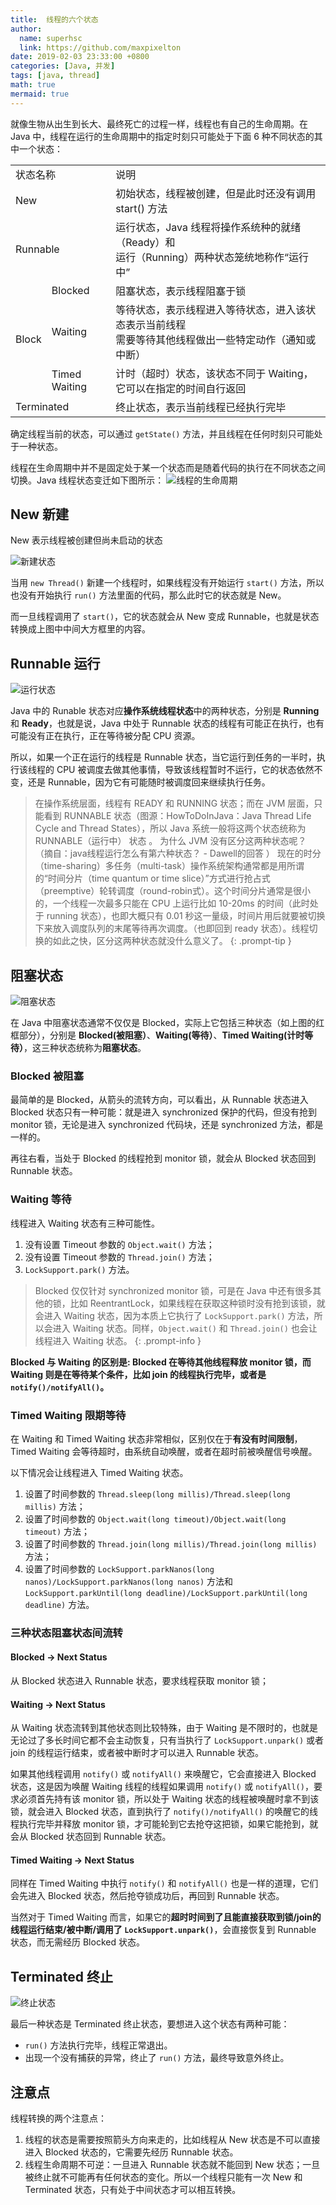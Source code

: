 ```yaml
---
title:  线程的六个状态
author:
  name: superhsc
  link: https://github.com/maxpixelton
date: 2019-02-03 23:33:00 +0800
categories: [Java, 并发]
tags: [java, thread]
math: true
mermaid: true
---
```


就像生物从出生到长大、最终死亡的过程一样，线程也有自己的生命周期。在 Java 中，线程在运行的生命周期中的指定时刻只可能处于下面 6 种不同状态的其中一个状态：

<table>
   <tr>
      <td colspan="2">状态名称</td>
      <td>说明</td>
   </tr>
   <tr>
      <td colspan="2">New</td>
      <td>初始状态，线程被创建，但是此时还没有调用 start() 方法</td>
   </tr>
   <tr>
      <td colspan="2">Runnable</td>
      <td>运行状态，Java 线程将操作系统种的就绪（Ready）和<br/>运行（Running）两种状态笼统地称作“运行中”</td>
   </tr>
   <tr>
      <td rowspan="3">Block</td>
      <td>Blocked</td>
      <td>阻塞状态，表示线程阻塞于锁</td>
   </tr>
   <tr>
      <td>Waiting</td>
      <td>等待状态，表示线程进入等待状态，进入该状态表示当前线程<br/>需要等待其他线程做出一些特定动作（通知或中断）</td>
   </tr>
   <tr>
      <td>Timed Waiting</td>
      <td>计时（超时）状态，该状态不同于 Waiting，它可以在指定的时间自行返回</td>
   </tr>
   <tr>
      <td colspan="2">Terminated</td>
      <td>终止状态，表示当前线程已经执行完毕</td>
   </tr>
</table>

确定线程当前的状态，可以通过 `getState()` 方法，并且线程在任何时刻只可能处于一种状态。

线程在生命周期中并不是固定处于某一个状态而是随着代码的执行在不同状态之间切换。Java 线程状态变迁如下图所示：
![线程的生命周期](https://maxpixelton.github.io/images/assert/java/thread/java-thread-life-cycle.png)

## New 新建

New 表示线程被创建但尚未启动的状态

![新建状态](https://maxpixelton.github.io/images/assert/java/thread/java-thread-life-cycle-new-status.png)

当用 `new Thread()` 新建一个线程时，如果线程没有开始运行 `start()` 方法，所以也没有开始执行 `run()` 方法里面的代码，那么此时它的状态就是 New。

而一旦线程调用了 `start()`，它的状态就会从 New 变成 Runnable，也就是状态转换成上图中中间大方框里的内容。

## Runnable 运行
![运行状态](https://maxpixelton.github.io/images/assert/java/thread/java-thread-life-cycle-runnable-status.png)

Java 中的 Runable 状态对应**操作系统线程状态**中的两种状态，分别是 **Running** 和 **Ready**，也就是说，Java 中处于 Runnable 状态的线程有可能正在执行，也有可能没有正在执行，正在等待被分配 CPU 资源。

所以，如果一个正在运行的线程是 Runnable 状态，当它运行到任务的一半时，执行该线程的 CPU 被调度去做其他事情，导致该线程暂时不运行，它的状态依然不变，还是 Runnable，因为它有可能随时被调度回来继续执行任务。

> 在操作系统层面，线程有 READY 和 RUNNING 状态；而在 JVM 层面，只能看到 RUNNABLE 状态（图源：HowToDoInJava：Java Thread Life Cycle and Thread States），所以 Java 系统一般将这两个状态统称为 RUNNABLE（运行中） 状态 。
为什么 JVM 没有区分这两种状态呢？ （摘自：java线程运行怎么有第六种状态？ - Dawell的回答 ） 现在的时分（time-sharing）多任务（multi-task）操作系统架构通常都是用所谓的“时间分片（time quantum or time slice）”方式进行抢占式（preemptive）轮转调度（round-robin式）。这个时间分片通常是很小的，一个线程一次最多只能在 CPU 上运行比如 10-20ms 的时间（此时处于 running 状态），也即大概只有 0.01 秒这一量级，时间片用后就要被切换下来放入调度队列的末尾等待再次调度。（也即回到 ready 状态）。线程切换的如此之快，区分这两种状态就没什么意义了。
{: .prompt-tip }

## 阻塞状态

![阻塞状态](https://maxpixelton.github.io/images/assert/java/thread/java-thread-life-cycle-block-status.png)

在 Java 中阻塞状态通常不仅仅是 Blocked，实际上它包括三种状态（如上图的红框部分），分别是 **Blocked(被阻塞）**、**Waiting(等待）**、**Timed Waiting(计时等待）**，这三种状态统称为**阻塞状态**。

### Blocked 被阻塞

最简单的是 Blocked，从箭头的流转方向，可以看出，从 Runnable 状态进入 Blocked 状态只有一种可能：就是进入 synchronized 保护的代码，但没有抢到 monitor 锁，无论是进入 synchronized 代码块，还是 synchronized 方法，都是一样的。

再往右看，当处于 Blocked 的线程抢到 monitor 锁，就会从 Blocked 状态回到Runnable 状态。

### Waiting 等待

线程进入 Waiting 状态有三种可能性。

1. 没有设置 Timeout 参数的 `Object.wait()` 方法；
2. 没有设置 Timeout 参数的 `Thread.join()` 方法；
3. `LockSupport.park()` 方法。

> Blocked 仅仅针对 synchronized monitor 锁，可是在 Java 中还有很多其他的锁，比如 ReentrantLock，如果线程在获取这种锁时没有抢到该锁，就会进入 Waiting 状态，因为本质上它执行了 `LockSupport.park()` 方法，所以会进入 Waiting 状态。同样，`Object.wait()` 和 `Thread.join()` 也会让线程进入 Waiting 状态。
{: .prompt-info }

**Blocked 与 Waiting 的区别是: Blocked 在等待其他线程释放 monitor 锁，而 Waiting 则是在等待某个条件，比如 join 的线程执行完毕，或者是 `notify()/notifyAll()`。**

### Timed Waiting 限期等待

在 Waiting 和 Timed Waiting 状态非常相似，区别仅在于**有没有时间限制**，Timed Waiting 会等待超时，由系统自动唤醒，或者在超时前被唤醒信号唤醒。

以下情况会让线程进入 Timed Waiting 状态。
1. 设置了时间参数的 `Thread.sleep(long millis)/Thread.sleep(long millis)` 方法；
2. 设置了时间参数的 `Object.wait(long timeout)/Object.wait(long timeout)` 方法；
3. 设置了时间参数的 `Thread.join(long millis)/Thread.join(long millis)` 方法；
4. 设置了时间参数的 `LockSupport.parkNanos(long nanos)/LockSupport.parkNanos(long nanos)` 方法和 `LockSupport.parkUntil(long deadline)/LockSupport.parkUntil(long deadline)` 方法。


### 三种状态阻塞状态间流转

#### Blocked -> Next Status

从 Blocked 状态进入 Runnable 状态，要求线程获取 monitor 锁；

#### Waiting -> Next Status
从 Waiting 状态流转到其他状态则比较特殊，由于 Waiting 是不限时的，也就是无论过了多长时间它都不会主动恢复，只有当执行了 `LockSupport.unpark()` 或者 join 的线程运行结束，或者被中断时才可以进入 Runnable 状态。

如果其他线程调用 `notify()` 或 `notifyAll()` 来唤醒它，它会直接进入 Blocked 状态，这是因为唤醒 Waiting 线程的线程如果调用 `notify()` 或 `notifyAll()`，要求必须首先持有该 monitor 锁，所以处于 Waiting 状态的线程被唤醒时拿不到该锁，就会进入 Blocked 状态，直到执行了 `notify()/notifyAll()` 的唤醒它的线程执行完毕并释放 monitor 锁，才可能轮到它去抢夺这把锁，如果它能抢到，就会从 Blocked 状态回到 Runnable 状态。

#### Timed Waiting -> Next Status
同样在 Timed Waiting 中执行 `notify()` 和 `notifyAll()` 也是一样的道理，它们会先进入 Blocked 状态，然后抢夺锁成功后，再回到 Runnable 状态。

当然对于 Timed Waiting 而言，如果它的**超时时间到了且能直接获取到锁/join的线程运行结束/被中断/调用了 `LockSupport.unpark()`**，会直接恢复到 Runnable 状态，而无需经历 Blocked 状态。

## Terminated 终止

![终止状态](https://maxpixelton.github.io/images/assert/java/thread/java-thread-life-cycle-terminated-status.png)

最后一种状态是 Terminated 终止状态，要想进入这个状态有两种可能：
- `run()` 方法执行完毕，线程正常退出。
- 出现一个没有捕获的异常，终止了 `run()` 方法，最终导致意外终止。

## 注意点

线程转换的两个注意点：
1. 线程的状态是需要按照箭头方向来走的，比如线程从 New 状态是不可以直接进入 Blocked 状态的，它需要先经历 Runnable 状态。
2. 线程生命周期不可逆：一旦进入 Runnable 状态就不能回到 New 状态；一旦被终止就不可能再有任何状态的变化。所以一个线程只能有一次 New 和 Terminated 状态，只有处于中间状态才可以相互转换。
